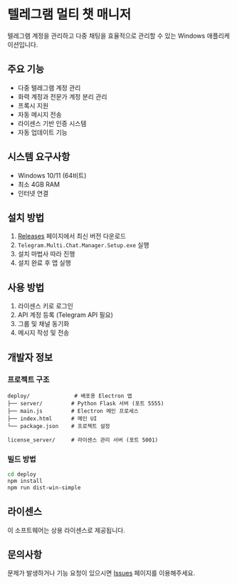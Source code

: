 # 텔레그램 멀티 챗 매니저

텔레그램 계정을 관리하고 다중 채팅을 효율적으로 관리할 수 있는 Windows 애플리케이션입니다.

## 주요 기능

- 다중 텔레그램 계정 관리
- 화력 계정과 전문가 계정 분리 관리
- 프록시 지원
- 자동 메시지 전송
- 라이센스 기반 인증 시스템
- 자동 업데이트 기능

## 시스템 요구사항

- Windows 10/11 (64비트)
- 최소 4GB RAM
- 인터넷 연결

## 설치 방법

1. [Releases](https://github.com/peterkingsmen/telegram-multi-chat-manager/releases) 페이지에서 최신 버전 다운로드
2. `Telegram.Multi.Chat.Manager.Setup.exe` 실행
3. 설치 마법사 따라 진행
4. 설치 완료 후 앱 실행

## 사용 방법

1. 라이센스 키로 로그인
2. API 계정 등록 (Telegram API 필요)
3. 그룹 및 채널 동기화
4. 메시지 작성 및 전송

## 개발자 정보

### 프로젝트 구조
```
deploy/              # 배포용 Electron 앱
├── server/         # Python Flask 서버 (포트 5555)
├── main.js         # Electron 메인 프로세스
├── index.html      # 메인 UI
└── package.json    # 프로젝트 설정

license_server/     # 라이센스 관리 서버 (포트 5001)
```

### 빌드 방법
```bash
cd deploy
npm install
npm run dist-win-simple
```

## 라이센스

이 소프트웨어는 상용 라이센스로 제공됩니다.

## 문의사항

문제가 발생하거나 기능 요청이 있으시면 [Issues](https://github.com/peterkingsmen/telegram-multi-chat-manager/issues) 페이지를 이용해주세요.